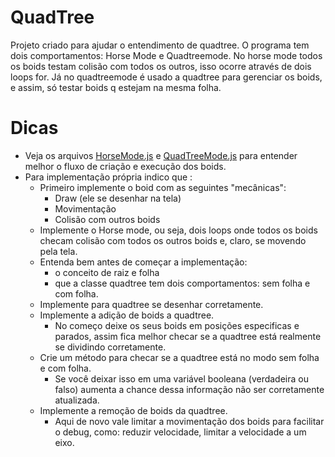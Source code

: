 # QuadTree
Projeto criado para ajudar o entendimento de quadtree. O programa tem dois comportamentos: Horse Mode e Quadtreemode. No horse mode todos os boids testam colisão com todos os outros, isso ocorre através de dois loops for. Já no quadtreemode é usado a quadtree para gerenciar os boids, e assim, só testar boids q estejam na mesma folha.



# Dicas
* Veja os arquivos [HorseMode.js]([url](https://github.com/NascimentoLucas/QuadTree/blob/master/Javascript/Modes/HorseMode.js)https://github.com/NascimentoLucas/QuadTree/blob/master/Javascript/Modes/HorseMode.js) e [QuadTreeMode.js]([url](https://github.com/NascimentoLucas/QuadTree/blob/master/Javascript/Modes/QuadTreeMode.js)https://github.com/NascimentoLucas/QuadTree/blob/master/Javascript/Modes/QuadTreeMode.js) para entender melhor o fluxo de criação e execução dos boids.
* Para implementação própria indico que :
  * Primeiro implemente o boid com as seguintes "mecânicas":
    * Draw (ele se desenhar na tela)
    * Movimentação
    * Colisão com outros boids
  * Implemente o Horse mode, ou seja, dois loops onde todos os boids checam colisão com todos os outros boids e, claro, se movendo pela tela.  
  * Entenda bem antes de começar a implementação:
    * o conceito de raiz e folha
    * que a classe quadtree tem dois comportamentos: sem folha e com folha.
  * Implemente para quadtree se desenhar corretamente.
  * Implemente a adição de boids a quadtree.
    * No começo deixe os seus boids em posições especificas e parados, assim fica melhor checar se a quadtree está realmente se dividindo corretamente.
  * Crie um método para checar se a quadtree está no modo sem folha e com folha.
    * Se você deixar isso em uma variável booleana (verdadeira ou falso) aumenta a chance dessa informação não ser corretamente atualizada.
  * Implemente a remoção de boids da quadtree.
    * Aqui de novo vale limitar a movimentação dos boids para facilitar o debug, como: reduzir velocidade, limitar a velocidade a um eixo.
